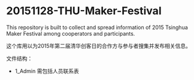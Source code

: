 # 20151128-THU-Maker-Festival
This repository is built to collect and spread information of 2015 Tsinghua Maker Festival among cooperators and participants. 

这个库用以为2015年第二届清华创客日的合作方与参与者搜集并发布相关信息。

文件结构：

- 1_Admin 需包括人员联系表